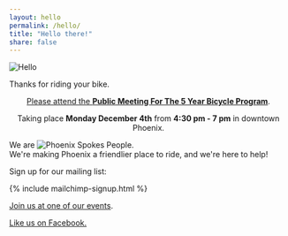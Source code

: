 ```yaml
---
layout: hello
permalink: /hello/
title: "Hello there!"
share: false
---
```


<img src="{{ site.url }}/images/hello.svg" alt="Hello"/>

Thanks for riding your bike.

<div style="clear: both;">
  <p style="text-align: center;"><a href="events/2017-12-04-5-year-plan-open-house/">Please attend the <b>Public Meeting For The 5 Year Bicycle Program</b></a>.</p>
  <p style="text-align: center;">Taking place <b>Monday December 4th</b> from <b>4:30 pm - 7 pm</b> in downtown Phoenix.</p>
</div>

<p>
  We are
  <img src="{{ site.url }}/images/logo-inline.png" alt="Phoenix Spokes People" class="logo-inline"/>.
  <br />
  We're making Phoenix a friendlier place to ride, and we're here to help!
</p>


Sign up for our mailing list:

{% include mailchimp-signup.html %}

<a href="/events">Join us at one of our events</a>.

<a href="https://www.facebook.com/PhoenixSpokesPeople">Like us on Facebook.</a>
